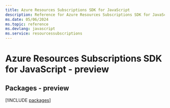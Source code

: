 ```yaml
---
title: Azure Resources Subscriptions SDK for JavaScript
description: Reference for Azure Resources Subscriptions SDK for JavaScript
ms.date: 05/06/2024
ms.topic: reference
ms.devlang: javascript
ms.service: resourcessubscriptions
---
```

# Azure Resources Subscriptions SDK for JavaScript - preview
## Packages - preview
[!INCLUDE [packages](resources-subscriptions-index.md)]